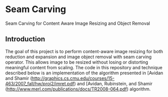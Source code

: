 # Seam Carving
Seam Carving for Content Aware Image Resizing and Object Removal

## Introduction
The goal of this project is to perform content-aware image resizing for both reduction and expansion and image object removal with seam carving operator. This allows image to be resized without losing or distorting meaningful content from scaling. The code in this repository and technique described below is an implementation of the algorithm presented in [Avidan and Shamir (http://graphics.cs.cmu.edu/courses/15-463/2007_fall/hw/proj2/imret.pdf) and [Avidan, Rubinstein, and Shamir (http://www.merl.com/publications/docs/TR2008-064.pdf) algorithm.

